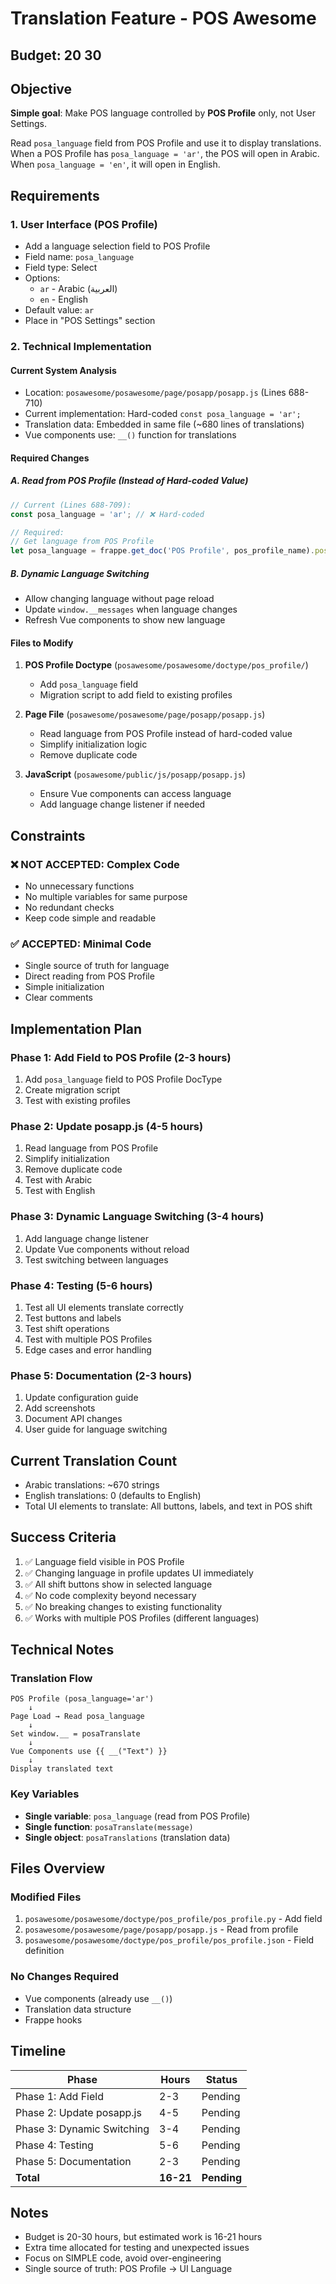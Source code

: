 # Translation Feature - POS Awesome

## Budget: 20$~30$

## Objective

**Simple goal**: Make POS language controlled by **POS Profile** only, not User Settings.

Read `posa_language` field from POS Profile and use it to display translations. When a POS Profile has `posa_language = 'ar'`, the POS will open in Arabic. When `posa_language = 'en'`, it will open in English.

## Requirements

### 1. User Interface (POS Profile)

- Add a language selection field to POS Profile
- Field name: `posa_language`
- Field type: Select
- Options:
  - `ar` - Arabic (العربية)
  - `en` - English
- Default value: `ar`
- Place in "POS Settings" section

### 2. Technical Implementation

#### Current System Analysis

- Location: `posawesome/posawesome/page/posapp/posapp.js` (Lines 688-710)
- Current implementation: Hard-coded `const posa_language = 'ar';`
- Translation data: Embedded in same file (~680 lines of translations)
- Vue components use: `__()` function for translations

#### Required Changes

##### A. Read from POS Profile (Instead of Hard-coded Value)

```javascript
// Current (Lines 688-709):
const posa_language = 'ar'; // ❌ Hard-coded

// Required:
// Get language from POS Profile
let posa_language = frappe.get_doc('POS Profile', pos_profile_name).posa_language || 'ar';
```

##### B. Dynamic Language Switching

- Allow changing language without page reload
- Update `window.__messages` when language changes
- Refresh Vue components to show new language

#### Files to Modify

1. **POS Profile Doctype** (`posawesome/posawesome/doctype/pos_profile/`)
   - Add `posa_language` field
   - Migration script to add field to existing profiles

2. **Page File** (`posawesome/posawesome/page/posapp/posapp.js`)
   - Read language from POS Profile instead of hard-coded value
   - Simplify initialization logic
   - Remove duplicate code

3. **JavaScript** (`posawesome/public/js/posapp/posapp.js`)
   - Ensure Vue components can access language
   - Add language change listener if needed

## Constraints

### ❌ NOT ACCEPTED: Complex Code

- No unnecessary functions
- No multiple variables for same purpose
- No redundant checks
- Keep code simple and readable

### ✅ ACCEPTED: Minimal Code

- Single source of truth for language
- Direct reading from POS Profile
- Simple initialization
- Clear comments

## Implementation Plan

### Phase 1: Add Field to POS Profile (2-3 hours)

1. Add `posa_language` field to POS Profile DocType
2. Create migration script
3. Test with existing profiles

### Phase 2: Update posapp.js (4-5 hours)

1. Read language from POS Profile
2. Simplify initialization
3. Remove duplicate code
4. Test with Arabic
5. Test with English

### Phase 3: Dynamic Language Switching (3-4 hours)

1. Add language change listener
2. Update Vue components without reload
3. Test switching between languages

### Phase 4: Testing (5-6 hours)

1. Test all UI elements translate correctly
2. Test buttons and labels
3. Test shift operations
4. Test with multiple POS Profiles
5. Edge cases and error handling

### Phase 5: Documentation (2-3 hours)

1. Update configuration guide
2. Add screenshots
3. Document API changes
4. User guide for language switching

## Current Translation Count

- Arabic translations: ~670 strings
- English translations: 0 (defaults to English)
- Total UI elements to translate: All buttons, labels, and text in POS shift

## Success Criteria

1. ✅ Language field visible in POS Profile
2. ✅ Changing language in profile updates UI immediately
3. ✅ All shift buttons show in selected language
4. ✅ No code complexity beyond necessary
5. ✅ No breaking changes to existing functionality
6. ✅ Works with multiple POS Profiles (different languages)

## Technical Notes

### Translation Flow

```
POS Profile (posa_language='ar')
    ↓
Page Load → Read posa_language
    ↓
Set window.__ = posaTranslate
    ↓
Vue Components use {{ __("Text") }}
    ↓
Display translated text
```

### Key Variables

- **Single variable**: `posa_language` (read from POS Profile)
- **Single function**: `posaTranslate(message)`
- **Single object**: `posaTranslations` (translation data)

## Files Overview

### Modified Files

1. `posawesome/posawesome/doctype/pos_profile/pos_profile.py` - Add field
2. `posawesome/posawesome/page/posapp/posapp.js` - Read from profile
3. `posawesome/posawesome/doctype/pos_profile/pos_profile.json` - Field definition

### No Changes Required

- Vue components (already use `__()`)
- Translation data structure
- Frappe hooks

## Timeline

| Phase                      | Hours     | Status      |
| -------------------------- | --------- | ----------- |
| Phase 1: Add Field         | 2-3       | Pending     |
| Phase 2: Update posapp.js  | 4-5       | Pending     |
| Phase 3: Dynamic Switching | 3-4       | Pending     |
| Phase 4: Testing           | 5-6       | Pending     |
| Phase 5: Documentation     | 2-3       | Pending     |
| **Total**                  | **16-21** | **Pending** |

## Notes

- Budget is 20-30 hours, but estimated work is 16-21 hours
- Extra time allocated for testing and unexpected issues
- Focus on SIMPLE code, avoid over-engineering
- Single source of truth: POS Profile → UI Language
